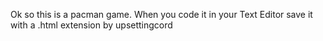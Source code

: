 Ok so this is a pacman game. When you code it in your Text Editor save it with a .html extension
by upsettingcord
